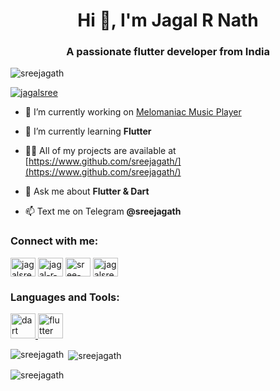 <h1 align="center">Hi 👋, I'm Jagal R Nath</h1>
<h3 align="center">A passionate flutter developer from India</h3>

<p align="left"> <img src="https://komarev.com/ghpvc/?username=sreejagath&label=Profile%20views&color=0e75b6&style=flat" alt="sreejagath" /> </p>

<p align="left"> <a href="https://twitter.com/jagalsree" target="blank"><img src="https://img.shields.io/twitter/follow/jagalsree?logo=twitter&style=for-the-badge" alt="jagalsree" /></a> </p>

- 🔭 I’m currently working on [Melomaniac Music Player](https://github.com/sreejagath/melomaniac_music_player)

- 🌱 I’m currently learning **Flutter**

- 👨‍💻 All of my projects are available at [https://www.github.com/sreejagath/](https://www.github.com/sreejagath/)

- 💬 Ask me about **Flutter & Dart**

- 📫 Text me on Telegram **@sreejagath**

<h3 align="left">Connect with me:</h3>
<p align="left">
<a href="https://twitter.com/jagalsree" target="blank"><img align="center" src="https://raw.githubusercontent.com/rahuldkjain/github-profile-readme-generator/master/src/images/icons/Social/twitter.svg" alt="jagalsree" height="30" width="40" /></a>
<a href="https://linkedin.com/in/jagal-r-nath-a133361ba" target="blank"><img align="center" src="https://raw.githubusercontent.com/rahuldkjain/github-profile-readme-generator/master/src/images/icons/Social/linked-in-alt.svg" alt="jagal-r-nath-a133361ba" height="30" width="40" /></a>
<a href="https://stackoverflow.com/users/sree-jagath" target="blank"><img align="center" src="https://raw.githubusercontent.com/rahuldkjain/github-profile-readme-generator/master/src/images/icons/Social/stack-overflow.svg" alt="sree-jagath" height="30" width="40" /></a>
<a href="https://instagram.com/jagalsree" target="blank"><img align="center" src="https://raw.githubusercontent.com/rahuldkjain/github-profile-readme-generator/master/src/images/icons/Social/instagram.svg" alt="jagalsree" height="30" width="40" /></a>
</p>

<h3 align="left">Languages and Tools:</h3>
<p align="left"> <a href="https://dart.dev" target="_blank"> <img src="https://www.vectorlogo.zone/logos/dartlang/dartlang-icon.svg" alt="dart" width="40" height="40"/> </a> <a href="https://flutter.dev" target="_blank"> <img src="https://www.vectorlogo.zone/logos/flutterio/flutterio-icon.svg" alt="flutter" width="40" height="40"/> </a> </p>

<p><img align="left" src="https://github-readme-stats.vercel.app/api/top-langs?username=sreejagath&show_icons=true&locale=en&layout=compact" alt="sreejagath" /></p>

<p>&nbsp;<img align="center" src="https://github-readme-stats.vercel.app/api?username=sreejagath&show_icons=true&locale=en" alt="sreejagath" /></p>

<p><img align="center" src="https://github-readme-streak-stats.herokuapp.com/?user=sreejagath&" alt="sreejagath" /></p>
